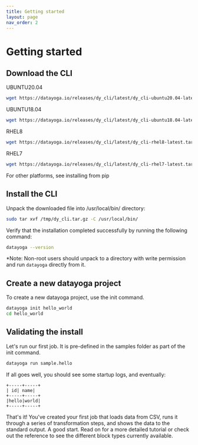 ```yaml
---
title: Getting started
layout: page
nav_order: 2
---
```


# Getting started

## Download the CLI

UBUNTU20.04

```bash
wget https://datayoga.io/releases/dy_cli/latest/dy_cli-ubuntu20.04-latest.tar.gz -O /tmp/dy_cli.tar.gz
```

UBUNTU18.04

```bash
wget https://datayoga.io/releases/dy_cli/latest/dy_cli-ubuntu18.04-latest.tar.gz -O /tmp/dy_cli.tar.gz
```

RHEL8

```bash
wget https://datayoga.io/releases/dy_cli/latest/dy_cli-rhel8-latest.tar.gz -O /tmp/dy_cli.tar.gz
```

RHEL7

```bash
wget https://datayoga.io/releases/dy_cli/latest/dy_cli-rhel7-latest.tar.gz -O /tmp/dy_cli.tar.gz
```

For other platforms, see installing from pip

## Install the CLI

Unpack the downloaded file into /usr/local/bin/ directory:

```bash
sudo tar xvf /tmp/dy_cli.tar.gz -C /usr/local/bin/
```

Verify that the installation completed successfully by running the following command:

```bash
datayoga --version
```

\*Note: Non-root users should unpack to a directory with write permission and run `datayoga` directly from it.

## Create a new datayoga project

To create a new datayoga project, use the init command.

```bash
datayoga init hello_world
cd hello_world
```

## Validating the install

Let's run our first job. It is pre-defined in the samples folder as part of the init command.

```bash
datayoga run sample.hello
```

If all goes well, you should see some startup logs, and eventually:

```
+-----+-----+
| id| name|
+-----+-----+
|hello|world|
+-----+-----+
```

That's it! You've created your first job that loads data from CSV, runs it through a series of transformation steps, and shows the data to the standard output. A good start. Read on for a more detailed tutorial or check out the reference to see the different block types currently available.
